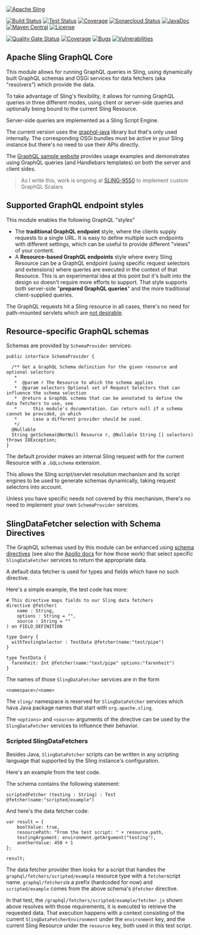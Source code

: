 [![Apache Sling](https://sling.apache.org/res/logos/sling.png)](https://sling.apache.org)

&#32;[![Build Status](https://ci-builds.apache.org/job/Sling/job/modules/job/sling-org-apache-sling-graphql-core/job/master/badge/icon)](https://ci-builds.apache.org/job/Sling/job/modules/job/sling-org-apache-sling-graphql-core/job/master/)&#32;[![Test Status](https://img.shields.io/jenkins/tests.svg?jobUrl=https://ci-builds.apache.org/job/Sling/job/modules/job/sling-org-apache-sling-graphql-core/job/master/)](https://ci-builds.apache.org/job/Sling/job/modules/job/sling-org-apache-sling-graphql-core/job/master/test/?width=800&height=600)&#32;[![Coverage](https://sonarcloud.io/api/project_badges/measure?project=apache_sling-org-apache-sling-graphql-core&metric=coverage)](https://sonarcloud.io/dashboard?id=apache_sling-org-apache-sling-graphql-core)&#32;[![Sonarcloud Status](https://sonarcloud.io/api/project_badges/measure?project=apache_sling-org-apache-sling-graphql-core&metric=alert_status)](https://sonarcloud.io/dashboard?id=apache_sling-org-apache-sling-graphql-core)&#32;[![JavaDoc](https://www.javadoc.io/badge/org.apache.sling/org.apache.sling.graphql.core.svg)](https://www.javadoc.io/doc/org.apache.sling/org-apache-sling-graphql-core)&#32;[![Maven Central](https://maven-badges.herokuapp.com/maven-central/org.apache.sling/org.apache.sling.graphql.core/badge.svg)](https://search.maven.org/#search%7Cga%7C1%7Cg%3A%22org.apache.sling%22%20a%3A%22org.apache.sling.graphql.core%22) [![License](https://img.shields.io/badge/License-Apache%202.0-blue.svg)](https://www.apache.org/licenses/LICENSE-2.0)

 [![Quality Gate Status](https://sonarcloud.io/api/project_badges/measure?project=apache_sling-org-apache-sling-graphql-core&metric=alert_status)](https://sonarcloud.io/dashboard?id=apache_sling-org-apache-sling-graphql-core)
[![Coverage](https://sonarcloud.io/api/project_badges/measure?project=apache_sling-org-apache-sling-graphql-core&metric=coverage)](https://sonarcloud.io/dashboard?id=apache_sling-org-apache-sling-graphql-core)
[![Bugs](https://sonarcloud.io/api/project_badges/measure?project=apache_sling-org-apache-sling-graphql-core&metric=bugs)](https://sonarcloud.io/dashboard?id=apache_sling-org-apache-sling-graphql-core)
[![Vulnerabilities](https://sonarcloud.io/api/project_badges/measure?project=apache_sling-org-apache-sling-graphql-core&metric=vulnerabilities)](https://sonarcloud.io/dashboard?id=apache_sling-org-apache-sling-graphql-core)

Apache Sling GraphQL Core
----

This module allows for running GraphQL queries in Sling, using dynamically built GraphQL schemas and
OSGi services for data fetchers (aka "resolvers") which provide the data.

To take advantage of Sling's flexibility, it allows for running GraphQL queries in three different modes,
using client or server-side queries and optionally being bound to the current Sling Resource.

Server-side queries are implemented as a Sling Script Engine.

The current version uses the [graphql-java](https://github.com/graphql-java/graphql-java) library but that's 
only used internally. The corresponding OSGi bundles must be active in your Sling instance but there's no
need to use their APIs directly.

The [GraphQL sample website](https://github.com/apache/sling-samples/tree/master/org.apache.sling.graphql.samples.website)
provides usage examples and demonstrates using GraphQL queries (and Handlebars templates) on both the server and
client sides.

> As I write this, work is ongoing at [SLING-9550](https://issues.apache.org/jira/browse/SLING-9550) to implement custom 
> GraphQL Scalars
 
## Supported GraphQL endpoint styles

This module enables the following GraphQL "styles"

  * The **traditional GraphQL endpoint** style, where the clients supply requests to a single URL. It is easy to define
    multiple such endpoints with different settings, which can be useful to provide different "views" of your content.
  * A **Resource-based GraphQL endpoints** style where every Sling Resource can be a GraphQL endpoint (using specific 
    request selectors and extensions) where queries are executed in the context of that Resource. This is an experimental
    idea at this point but it's built into the design so doesn't require more efforts to support. That style supports both
    server-side "**prepared GraphQL queries**" and the more traditional client-supplied queries.
    
The GraphQL requests hit a Sling resource in all cases, there's no need for path-mounted servlets which are [not desirable](https://sling.apache.org/documentation/the-sling-engine/servlets.html#caveats-when-binding-servlets-by-path-1).

## Resource-specific GraphQL schemas

Schemas are provided by `SchemaProvider` services:

    public interface SchemaProvider {
  
      /** Get a GraphQL Schema definition for the given resource and optional selectors
       *
       *  @param r The Resource to which the schema applies
       *  @param selectors Optional set of Request Selectors that can influence the schema selection
       *  @return a GraphQL schema that can be annotated to define the data fetchers to use, see
       *      this module's documentation. Can return null if a schema cannot be provided, in which
       *      case a different provider should be used.
       */
      @Nullable
      String getSchema(@NotNull Resource r, @Nullable String [] selectors) throws IOException;
    }

The default provider makes an internal Sling request with for the current Resource with a `.GQLschema` extension.

This allows the Sling script/servlet resolution mechanism and its script engines to be used to generate 
schemas dynamically, taking request selectors into account.

Unless you have specific needs not covered by this mechanism, there's no need to implement your
own `SchemaProvider` services.

## SlingDataFetcher selection with Schema Directives

The GraphQL schemas used by this module can be enhanced using
[schema directives](http://spec.graphql.org/June2018/#sec-Language.Directives)
(see also the [Apollo docs](https://www.apollographql.com/docs/graphql-tools/schema-directives/) for how those work)
that select specific `SlingDataFetcher` services to return the appropriate data.

A default data fetcher is used for types and fields which have no such directive.

Here's a simple example, the test code has more:

    # This directive maps fields to our Sling data fetchers
    directive @fetcher(
        name : String,
        options : String = "",
        source : String = ""
    ) on FIELD_DEFINITION

    type Query {
      withTestingSelector : TestData @fetcher(name:"test/pipe")
    }

    type TestData {
      farenheit: Int @fetcher(name:"test/pipe" options:"farenheit")
    }

The names of those `SlingDataFetcher` services are in the form

    <namespace>/<name>

The `sling/` namespace is reserved for `SlingDataFetcher` services
which hava Java package names that start with `org.apache.sling`.

The `<options>` and `<source>` arguments of the directive can be used by the
`SlingDataFetcher` services to influence their behavior.

### Scripted SlingDataFetchers

Besides Java, `SlingDataFetcher` scripts can be written in any scripting language that supported by the Sling instance's configuration.

Here's an example from the test code.

The schema contains the following statement:

    scriptedFetcher (testing : String) : Test @fetcher(name:"scripted/example")

And here's the data fetcher code:

    var result = { 
        boolValue: true,
        resourcePath: "From the test script: " + resource.path,
        testingArgument: environment.getArgument("testing"),
        anotherValue: 450 + 1
    };

    result;
    
The data fetcher provider then looks for a script that handles the `graphql/fetchers/scripted/example` resource type with a `fetcher`script name. `graphql/fetchers`is a prefix (hardcoded for now) and `scripted/example` comes from the above schema's `@fetcher` directive.

In that test, the `/graphql/fetchers/scripted/example/fetcher.js` shown above resolves with those requirements, it is executed to retrieve the requested data. That execution happens with a context consisting of the current `SlingDataFetcherEnvironment` under the `environment` key, and the current Sling Resource under the `resource` key, both used in this test script.
    
